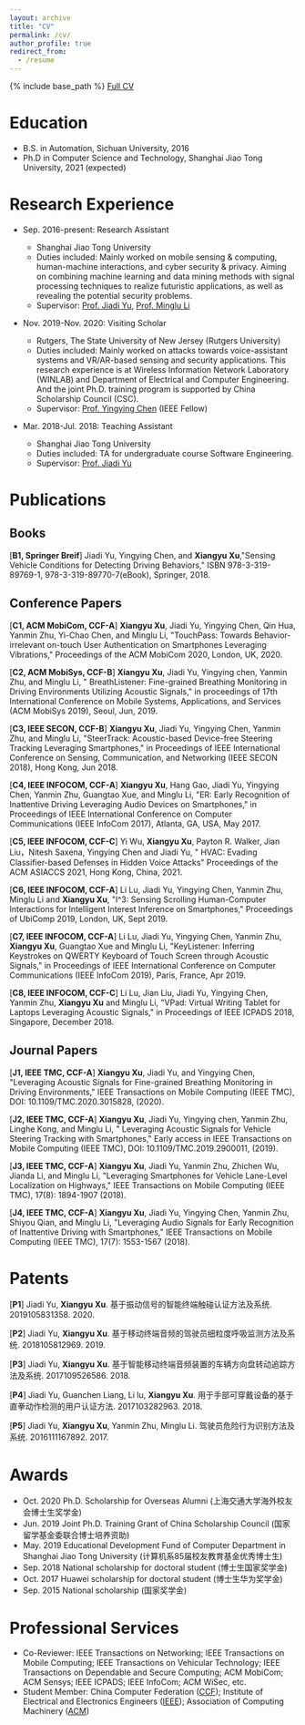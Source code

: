 ```yaml
---
layout: archive
title: "CV"
permalink: /cv/
author_profile: true
redirect_from:
  - /resume
---
```


{% include base_path %}
[Full CV](https://ShawnnXu.github.io/files/cv-xuxiangyu.pdf)

Education
======
* B.S. in Automation, Sichuan University, 2016
* Ph.D in Computer Science and Technology, Shanghai Jiao Tong University, 2021 (expected)

Research Experience
======
* Sep. 2016-present: Research Assistant
  * Shanghai Jiao Tong University
  * Duties included: Mainly worked on mobile sensing & computing, human-machine interactions, and cyber security & privacy. Aiming on combining machine learning and data mining methods with signal processing techniques to realize futuristic applications, as well as revealing the potential security problems.
  * Supervisor: [Prof. Jiadi Yu](http://www.cs.sjtu.edu.cn/~jdyu/), [Prof. Minglu Li](http://www.cs.sjtu.edu.cn/PeopleDetail.aspx?id=93)

* Nov. 2019-Nov. 2020: Visiting Scholar
  * Rutgers, The State University of New Jersey (Rutgers University)
  * Duties included: Mainly worked on attacks towards voice-assistant systems and VR/AR-based sensing and security applications. This research experience is at Wireless Information Network Laboratory (WINLAB) and Department of Electrical and Computer Engineering. And the joint Ph.D. training program is supported by China Scholarship Council (CSC).
  * Supervisor: [Prof. Yingying Chen](http://www.winlab.rutgers.edu/~yychen/) (IEEE Fellow)

* Mar. 2018-Jul. 2018: Teaching Assistant
  * Shanghai Jiao Tong University
  * Duties included: TA for undergraduate course Software Engineering.
  * Supervisor: [Prof. Jiadi Yu](http://www.cs.sjtu.edu.cn/~jdyu/)


Publications
======

## Books 
[**B1, Springer Breif**] Jiadi Yu, Yingying Chen, and **Xiangyu Xu**,"Sensing Vehicle Conditions for Detecting Driving Behaviors," ISBN 978-3-319-89769-1, 978-3-319-89770-7(eBook), Springer, 2018.

## Conference Papers
[**C1, ACM MobiCom, CCF-A**] **Xiangyu Xu**, Jiadi Yu, Yingying Chen, Qin Hua, Yanmin Zhu, Yi-Chao Chen, and Minglu Li, "TouchPass: Towards Behavior-irrelevant on-touch User Authentication on Smartphones Leveraging Vibrations," Proceedings of the ACM MobiCom 2020, London, UK, 2020. 

[**C2, ACM MobiSys, CCF-B**] **Xiangyu Xu**, Jiadi Yu, Yingying chen, Yanmin Zhu, and Minglu Li, " BreathListener: Fine-grained Breathing Monitoring in Driving Environments Utilizing Acoustic Signals," in proceedings of 17th International Conference on Mobile Systems, Applications, and Services (ACM MobiSys 2019), Seoul, Jun, 2019.

[**C3, IEEE SECON, CCF-B**] **Xiangyu Xu**, Jiadi Yu, Yingying Chen, Yanmin Zhu, and Minglu Li, "SteerTrack: Acoustic-based Device-free Steering Tracking Leveraging Smartphones," in Proceedings of IEEE International Conference on Sensing, Communication, and Networking (IEEE SECON 2018), Hong Kong, Jun 2018.

[**C4, IEEE INFOCOM, CCF-A**] **Xiangyu Xu**, Hang Gao, Jiadi Yu, Yingying Chen, Yanmin Zhu, Guangtao Xue, and Minglu Li, "ER: Early Recognition of Inattentive Driving Leveraging Audio Devices on Smartphones," in Proceedings of IEEE International Conference on Computer Communications (IEEE InfoCom 2017), Atlanta, GA, USA, May 2017.

[**C5, IEEE INFOCOM, CCF-C**] Yi Wu, **Xiangyu Xu**, Payton R. Walker, Jian Liu，Nitesh Saxena, Yingying Chen and Jiadi Yu, " HVAC: Evading Classifier-based Defenses in Hidden Voice Attacks" Proceedings of the ACM ASIACCS 2021, Hong Kong, China, 2021. 

[**C6, IEEE INFOCOM, CCF-A**] Li Lu, Jiadi Yu, Yingying Chen, Yanmin Zhu, Minglu Li and **Xiangyu Xu**, "I^3: Sensing Scrolling Human-Computer Interactions for Intelligent Interest Inference on Smartphones," Proceedings of UbiComp 2019, London, UK, Sept 2019.

[**C7, IEEE INFOCOM, CCF-A**] Li Lu, Jiadi Yu, Yingying Chen, Yanmin Zhu, **Xiangyu Xu**, Guangtao Xue and Minglu Li, "KeyListener: Inferring Keystrokes on QWERTY Keyboard of Touch Screen through Acoustic Signals," in Proceedings of IEEE International Conference on Computer Communications (IEEE InfoCom 2019), Paris, France, Apr 2019.

[**C8, IEEE INFOCOM, CCF-C**] Li Lu, Jian Liu, Jiadi Yu, Yingying Chen, Yanmin Zhu, **Xiangyu Xu** and Minglu Li, "VPad: Virtual Writing Tablet for Laptops Leveraging Acoustic Signals," in Proceedings of IEEE ICPADS 2018, Singapore, December 2018.


## Journal Papers
[**J1, IEEE TMC, CCF-A**] **Xiangyu Xu**, Jiadi Yu, and Yingying Chen, "Leveraging Acoustic Signals for Fine-grained Breathing Monitoring in Driving Environments," IEEE Transactions on Mobile Computing (IEEE TMC), DOI: 10.1109/TMC.2020.3015828, (2020).

[**J2, IEEE TMC, CCF-A**] **Xiangyu Xu**, Jiadi Yu, Yingying chen, Yanmin Zhu, Linghe Kong, and Minglu Li, " Leveraging Acoustic Signals for Vehicle Steering Tracking with Smartphones," Early access in IEEE Transactions on Mobile Computing (IEEE TMC), DOI: 10.1109/TMC.2019.2900011, (2019).

[**J3, IEEE TMC, CCF-A**] **Xiangyu Xu**, Jiadi Yu, Yanmin Zhu, Zhichen Wu, Jianda Li, and Minglu Li, "Leveraging Smartphones for Vehicle Lane-Level Localization on Highways," IEEE Transactions on Mobile Computing (IEEE TMC), 17(8): 1894-1907 (2018).

[**J4, IEEE TMC, CCF-A**] **Xiangyu Xu**, Jiadi Yu, Yingying Chen, Yanmin Zhu, Shiyou Qian, and Minglu Li, "Leveraging Audio Signals for Early Recognition of Inattentive Driving with Smartphones," IEEE Transactions on Mobile Computing (IEEE TMC), 17(7): 1553-1567 (2018). 


Patents
======
[**P1**] Jiadi Yu, **Xiangyu Xu**. 基于振动信号的智能终端触碰认证方法及系统. 2019105831358. 2020.

[**P2**] Jiadi Yu, **Xiangyu Xu**. 基于移动终端音频的驾驶员细粒度呼吸监测方法及系统. 2018105812969. 2019.

[**P3**] Jiadi Yu, **Xiangyu Xu**. 基于智能移动终端音频装置的车辆方向盘转动追踪方法及系统. 2017109526586. 2018.

[**P4**] Jiadi Yu, Guanchen Liang, Li lu, **Xiangyu Xu**. 用于手部可穿戴设备的基于直拳动作检测的用户认证方法. 2017103282963. 2018.

[**P5**] Jiadi Yu, **Xiangyu Xu**, Yanmin Zhu, Minglu Li. 驾驶员危险行为识别方法及系统. 2016111167892. 2017. 

Awards
======
* Oct. 2020 Ph.D. Scholarship for Overseas Alumni (上海交通大学海外校友会博士生奖学金)
* Jun. 2019 Joint Ph.D. Training Grant of China Scholarship Council (国家留学基金委联合博士培养资助)
* May. 2019 Educational Development Fund of Computer Department in Shanghai Jiao Tong University (计算机系85届校友教育基金优秀博士生)
* Sep. 2018 National scholarship for doctoral student  (博士生国家奖学金)
* Oct. 2017 Huawei scholarship for doctoral student (博士生华为奖学金)
* Sep. 2015 National scholarship (国家奖学金)

Professional Services
======
* Co-Reviewer: IEEE Transactions on Networking; IEEE Transactions on Mobile Computing; IEEE Transactions on Vehicular Technology; IEEE Transactions on Dependable and Secure Computing; ACM MobiCom; ACM Sensys; IEEE ICPADS; IEEE InfoCom; ACM WiSec, etc. 
* Student Member: China Computer Federation ([CCF](https://www.ccf.org.cn/)); Institute of Electrical and Electronics Engineers ([IEEE](https://www.ieee.org)); Association of Computing Machinery ([ACM](https://www.acm.org/))

  
  
  

